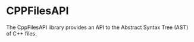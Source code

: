 # CPPFilesAPI
The CppFilesAPI library provides an API to the Abstract Syntax Tree (AST) of C++ files.
